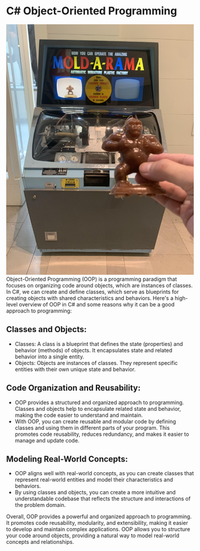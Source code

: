 # C# Object-Oriented Programming
![Mold-a-rama](./images/mold-a-rama.jpeg)
Object-Oriented Programming (OOP) is a programming paradigm that focuses on organizing code around objects, which are instances of classes. In C#, we can create and define classes, which serve as blueprints for creating objects with shared characteristics and behaviors. Here's a high-level overview of OOP in C# and some reasons why it can be a good approach to programming:

## Classes and Objects:
- Classes: A class is a blueprint that defines the state (properties) and behavior (methods) of objects. It encapsulates state and related behavior into a single entity.
- Objects: Objects are instances of classes. They represent specific entities with their own unique state and behavior.

## Code Organization and Reusability:
- OOP provides a structured and organized approach to programming. Classes and objects help to encapsulate related state and behavior, making the code easier to understand and maintain.
- With OOP, you can create reusable and modular code by defining classes and using them in different parts of your program. This promotes code reusability, reduces redundancy, and makes it easier to manage and update code.

## Modeling Real-World Concepts:
- OOP aligns well with real-world concepts, as you can create classes that represent real-world entities and model their characteristics and behaviors.
- By using classes and objects, you can create a more intuitive and understandable codebase that reflects the structure and interactions of the problem domain.

Overall, OOP provides a powerful and organized approach to programming. It promotes code reusability, modularity, and extensibility, making it easier to develop and maintain complex applications. OOP allows you to structure your code around objects, providing a natural way to model real-world concepts and relationships.